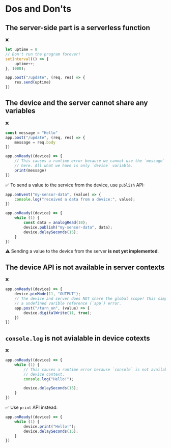 # Dos and Don'ts

## The server-side part is a serverless function
:x:
```js
let uptime = 0
// Don't run the program forever!
setInterval(() => {
    uptime++;
}, 1000);

app.post("/update", (req, res) => {
    res.send(uptime)
})
```

## The device and the server **cannot** share any variables
:x:
```js
const message = "Hello"
app.post("/update", (req, res) => {
    message = req.body
})

app.onReady((device) => {
    // This causes a runtime error because we cannot use the `message` variable
    // here. All what we have is only `device` variable.
    print(message)
})
```

:white_check_mark: To send a value to the service from the device, use `publish` API:
```js
app.onEvent("my-sensor-data", (value) => {
    console.log("received a data from a device:", value);
})

app.onReady((device) => {
    while (1) {
        const data = analogRead(10);
        device.publish("my-sensor-data", data);
        device.delaySeconds(15);
    }
})
```

:warning: Sending a value to the device from the server **is not yet implemented**.

## The device API is not available in server contexts
:x:
```js
app.onReady((device) => {
    device.pinMode(11, "OUTPUT");
    // The device and server does NOT share the global scope! This simply causes
    // a undefined varible reference (`app`) error.
    app.post("/turn_on", (value) => {
        device.digitalWrite(11, true);
    })
})
```


## `console.log` is not avialable in device cotexts
:x:
```js
app.onReady((device) => {
    while (1) {
        // This causes a runtime error because `console` is not available in a
        // device context.
        console.log("Hello!");

        device.delaySeconds(15);
    }
})
```

:white_check_mark: Use `print` API instead:
```js
app.onReady((device) => {
    while (1) {
        device.print("Hello!");
        device.delaySeconds(15);
    }
})
```
